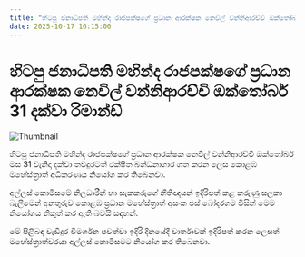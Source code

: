 ```yaml
---
title: "හිටපු ජනාධිපති මහින්ද රාජපක්ෂගේ ප්‍රධාන ආරක්ෂක නෙවිල් වන්නිආරච්චි ඔක්තෝබර් 31 දක්වා රිමාන්ඩ්"
date: 2025-10-17 16:15:00
---
```


# හිටපු ජනාධිපති මහින්ද රාජපක්ෂගේ ප්‍රධාන ආරක්ෂක නෙවිල් වන්නිආරච්චි ඔක්තෝබර් 31 දක්වා රිමාන්ඩ්

![Thumbnail](https://helakuru.sgp1.cdn.digitaloceanspaces.com/esana/images/lib/nevil-wanniarachchi.jpg)

හිටපු ජනාධිපති මහින්ද රාජපක්ෂගේ ප්‍රධාන ආරක්ෂක නෙවිල් වන්නිආරච්චි ඔක්තෝබර් මස 31 වැනිදා දක්වා තවදුරටත් රක්ෂිත බන්ධනාගාර ගත කරන ලෙස කොළඹ මහේස්ත්‍රාත් අධිකරණය නියෝග කර තිබෙනවා.

අල්ලස් කොමිසමේ නිලධාරීන් හා සැකකරුගේ නීතිඥයන් ඉදිරිපත් කළ කරුණු සලකා බැලීමෙන් අනතුරුව කොළඹ ප්‍රධාන මහේස්ත්‍රාත් අසංක එස් බෝදරගම විසින් මෙම නියෝගය නිකුත් කර ඇති බවයි සඳහන්.

මේ පිළිබඳ වැඩිදුර විමර්ශන පවත්වා ඉදිරි දිනයේදී වාර්තාවක් ඉදිරිපත් කරන ලෙසත් මහේස්ත්‍රාත්වරයා අල්ලස් කොමිසමට නියෝග කර තිබෙනවා.

